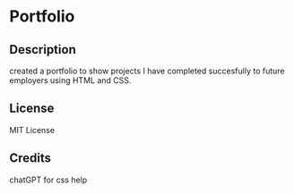 # Portfolio

## Description
  created a portfolio to show projects I have completed succesfully to future employers using HTML and CSS.
  
## License
  MIT License
## Credits
chatGPT for css help
